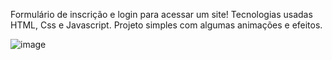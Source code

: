 Formulário de inscrição e login para acessar um site!
Tecnologias usadas HTML, Css e Javascript.
Projeto simples com algumas animações e efeitos.

![image](https://user-images.githubusercontent.com/94981994/199595128-298605f2-9bba-44c6-90b7-3eb02cee5f99.png)
